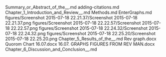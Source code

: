 Summary_or_Abstract_of_the__.md
adding-citations.md
Chapter_1_Introduction_and_Review__.md
Methods.md
EnterGraphs.md
figures/Screenshot 2015-07-18 22.21.37/Screenshot 2015-07-18 22.21.37.png
figures/Screenshot 2015-07-18 22.22.57/Screenshot 2015-07-18 22.22.57.png
figures/Screenshot 2015-07-18 22.24.32/Screenshot 2015-07-18 22.24.32.png
figures/Screenshot 2015-07-18 22.25.20/Screenshot 2015-07-18 22.25.20.png
Chapter_5_Results_of_the__.md
Rev graph.docx
Quorom Chart 16.07.docx
16.07. GRAPHS FIGURES FROM REV MAN.docx
Chapter_6_Discussion_and_Conclusion__.md
  